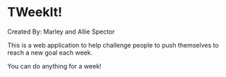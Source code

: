 # TWeekIt! #

Created By: Marley and Allie Spector

This is a web application to help challenge people to push themselves to reach a new goal each week.  

You can do anything for a week! 

